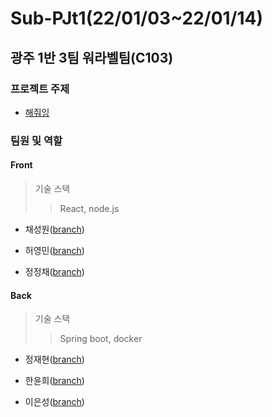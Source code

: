 # Sub-PJt1(22/01/03~22/01/14)

## 광주 1반 3팀 워라벨팀(C103)

### 프로젝트 주제

- [해줘잉](https://www.notion.so/a77c5dd7219144b88b7a64f43b3a7d18)

### 팀원 및 역할

#### Front

> 기술 스택
> 
> > React, node.js

- 채성원([branch](https://lab.ssafy.com/s06-webmobile2-sub1/S06P11C103/-/tree/develop_seongwon))

- 허영민([branch](https://lab.ssafy.com/s06-webmobile2-sub1/S06P11C103/-/tree/develop_youngmin))

- 정정채([branch](https://lab.ssafy.com/s06-webmobile2-sub1/S06P11C103/-/tree/develope_jjc))

#### Back

> 기술 스택
> 
> > Spring boot, docker

- 정재현([branch](#))

- 한윤희([branch](https://lab.ssafy.com/s06-webmobile2-sub1/S06P11C103/-/tree/develop_yoonhee))

- 이은성([branch](https://lab.ssafy.com/s06-webmobile2-sub1/S06P11C103/-/tree/develop_eunseong))


